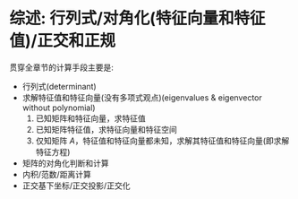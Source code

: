 # 综述: 行列式/对角化(特征向量和特征值)/正交和正规
贯穿全章节的计算手段主要是:
* 行列式(determinant)
* 求解特征值和特征向量(没有多项式观点)(eigenvalues & eigenvector without polynomial)
    1. 已知矩阵和特征向量，求特征值
    2. 已知矩阵特征值，求特征向量和特征空间
    3. 仅知矩阵 $A$，特征值和特征向量都未知，求解其特征值和特征向量(即求解特征方程)
* 矩阵的对角化判断和计算
* 内积/范数/距离计算
* 正交基下坐标/正交投影/正交化